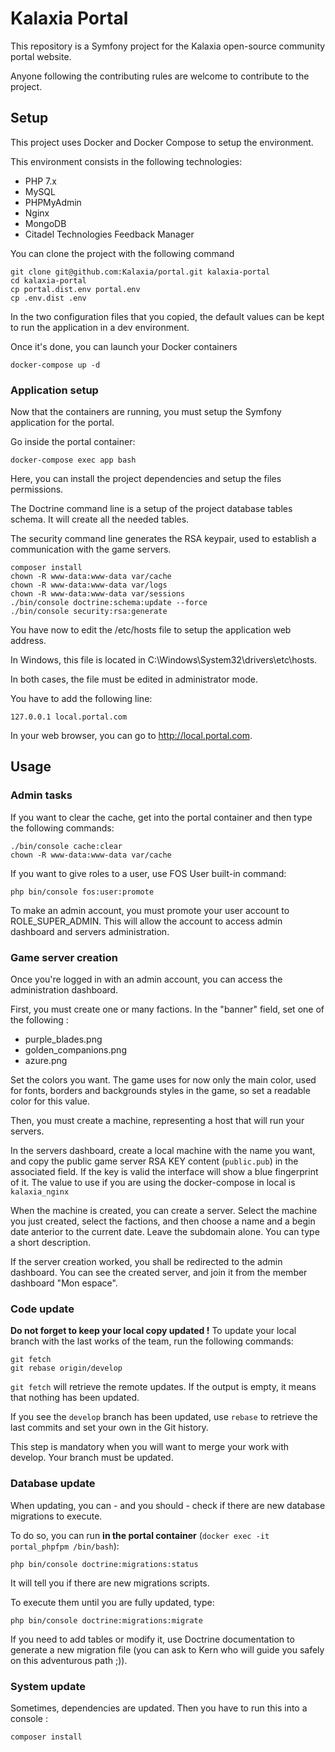 Kalaxia Portal
===============

This repository is a Symfony project for the Kalaxia open-source community portal website.

Anyone following the contributing rules are welcome to contribute to the project.

Setup
--------

This project uses Docker and Docker Compose to setup the environment. 

This environment consists in the following technologies:

* PHP 7.x
* MySQL
* PHPMyAdmin
* Nginx
* MongoDB
* Citadel Technologies Feedback Manager

You can clone the project with the following command

```
git clone git@github.com:Kalaxia/portal.git kalaxia-portal
cd kalaxia-portal
cp portal.dist.env portal.env
cp .env.dist .env
```

In the two configuration files that you copied, the default values can be kept to run the application in a dev environment.

Once it's done, you can launch your Docker containers

```
docker-compose up -d
```

### Application setup

Now that the containers are running, you must setup the Symfony application for the portal.

Go inside the portal container:

```
docker-compose exec app bash
```

Here, you can install the project dependencies and setup the files permissions.

The Doctrine command line is a setup of the project database tables schema. It will create all the needed tables.

The security command line generates the RSA keypair, used to establish a communication with the game servers.

```
composer install
chown -R www-data:www-data var/cache
chown -R www-data:www-data var/logs
chown -R www-data:www-data var/sessions
./bin/console doctrine:schema:update --force
./bin/console security:rsa:generate
```

You have now to edit the /etc/hosts file to setup the application web address.

In Windows, this file is located in C:\Windows\System32\drivers\etc\hosts.

In both cases, the file must be edited in administrator mode.

You have to add the following line:

```
127.0.0.1 local.portal.com
```

In your web browser, you can go to http://local.portal.com.

Usage
-----

### Admin tasks

If you want to clear the cache, get into the portal container and then type the following commands:

```
./bin/console cache:clear
chown -R www-data:www-data var/cache
```

If you want to give roles to a user, use FOS User built-in command:

```
php bin/console fos:user:promote
```

To make an admin account, you must promote your user account to ROLE_SUPER_ADMIN. This will allow the account to access admin dashboard and servers administration.

### Game server creation

Once you're logged in with an admin account, you can access the administration dashboard.

First, you must create one or many factions. In the "banner" field, set one of the following :

* purple_blades.png
* golden_companions.png
* azure.png

Set the colors you want. The game uses for now only the main color, used for fonts, borders and backgrounds styles in the game, so set a readable color for this value.

Then, you must create a machine, representing a host that will run your servers.

In the servers dashboard, create a local machine with the name you want, and copy the public game server RSA KEY content (``public.pub``) in the associated field. If the key is valid the interface will show a blue fingerprint of it. The value to use if you are using the docker-compose in local is `kalaxia_nginx`


When the machine is created, you can create a server. Select the machine you just created, select the factions, and then choose a name and a begin date anterior to the current date. Leave the subdomain alone. You can type a short description.

If the server creation worked, you shall be redirected to the admin dashboard. You can see the created server, and join it from the member dashboard "Mon espace".

### Code update

**Do not forget to keep your local copy updated !** To update your local branch with the last works of the team, run the following commands:

```
git fetch
git rebase origin/develop
```

```git fetch``` will retrieve the remote updates. If the output is empty, it means that nothing has been updated.

If you see the ```develop``` branch has been updated, use ```rebase``` to retrieve the last commits and set your own in the Git history.

This step is mandatory when you will want to merge your work with develop. Your branch must be updated.

### Database update

When updating, you can - and you should - check if there are new database migrations to execute.

To do so, you can run **in the portal container** (``docker exec -it portal_phpfpm /bin/bash``): 

```
php bin/console doctrine:migrations:status
```

It will tell you if there are new migrations scripts.

To execute them until you are fully updated, type:

```
php bin/console doctrine:migrations:migrate
```

If you need to add tables or modify it, use Doctrine documentation to generate a new migration file (you can ask to Kern who will guide you safely on this adventurous path ;)).

### System update

Sometimes, dependencies are updated. Then you have to run this into a console :

```
composer install
```
